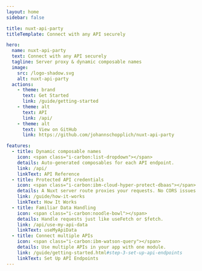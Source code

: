 ```yaml
---
layout: home
sidebar: false

title: nuxt-api-party
titleTemplate: Connect with any API securely

hero:
  name: nuxt-api-party
  text: Connect with any API securely
  tagline: Server proxy & dynamic composable names
  image:
    src: /logo-shadow.svg
    alt: nuxt-api-party
  actions:
    - theme: brand
      text: Get Started
      link: /guide/getting-started
    - theme: alt
      text: API
      link: /api/
    - theme: alt
      text: View on GitHub
      link: https://github.com/johannschopplich/nuxt-api-party

features:
  - title: Dynamic composable names
    icon: <span class="i-carbon:list-dropdown"></span>
    details: Auto-generated composables for each API endpoint.
    link: /api/
    linkText: API Reference
  - title: Protected API credentials
    icon: <span class="i-carbon:ibm-cloud-hyper-protect-dbaas"></span>
    details: A Nuxt server route proxies your requests. No CORS issues!
    link: /guide/how-it-works
    linkText: How It Works
  - title: Familiar Data Handling
    icon: <span class="i-carbon:noodle-bowl"></span>
    details: Handle requests just like useFetch or $fetch.
    link: /api/use-my-api-data
    linkText: useMyApiData
  - title: Connect multiple APIs
    icon: <span class="i-carbon:ibm-watson-query"></span>
    details: Use multiple APIs in your app with one module.
    link: /guide/getting-started.html#step-3-set-up-api-endpoints
    linkText: Set Up API Endpoints
---
```

